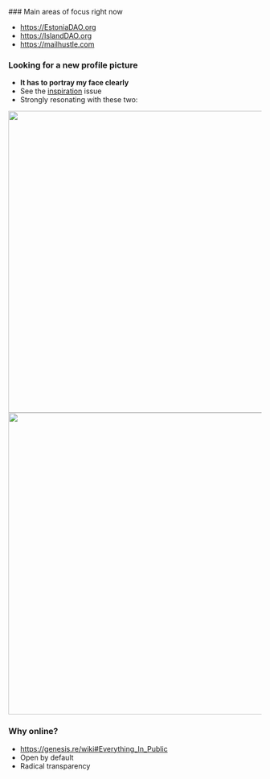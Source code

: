 ### Main areas of focus right now
* https://EstoniaDAO.org
* https://IslandDAO.org
* https://mailhustle.com

### Looking for a new profile picture

* **It has to portray my face clearly**
* See the [inspiration](https://github.com/marsrobertson/one-life-true-self/issues/22) issue
* Strongly resonating with these two:

<img src="https://user-images.githubusercontent.com/44369284/79164556-33e14d00-7dd9-11ea-8c35-4a91e987ebff.png" width=600>

<img src="https://user-images.githubusercontent.com/44369284/79164622-56736600-7dd9-11ea-9222-4661529c0e57.png" width=600>


### Why online?
* https://genesis.re/wiki#Everything_In_Public
* Open by default
* Radical transparency
